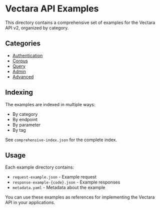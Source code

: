 # Vectara API Examples

This directory contains a comprehensive set of examples for the Vectara API v2, organized by category.

## Categories

- [Authentication](./authentication/)
- [Corpus](./corpus/)
- [Query](./query/)
- [Admin](./admin/)
- [Advanced](./advanced/)

## Indexing

The examples are indexed in multiple ways:
- By category
- By endpoint
- By parameter
- By tag

See `comprehensive-index.json` for the complete index.

## Usage

Each example directory contains:
- `request-example.json` - Example request
- `response-example-{code}.json` - Example responses
- `metadata.yaml` - Metadata about the example

You can use these examples as references for implementing the Vectara API in your applications.
